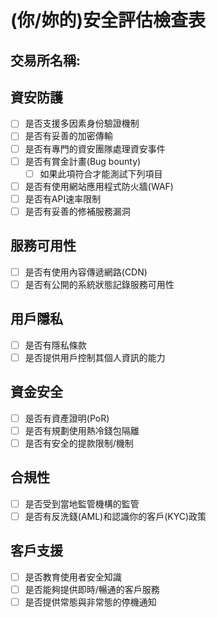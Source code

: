 # (你/妳的)安全評估檢查表

## 交易所名稱: 

## 資安防護

- [ ] 是否支援多因素身份驗證機制
- [ ] 是否有妥善的加密傳輸
- [ ] 是否有專門的資安團隊處理資安事件
- [ ] 是否有賞金計畫(Bug bounty)
    - [ ] 如果此項符合才能測試下列項目
- [ ] 是否有使用網站應用程式防火牆(WAF)
- [ ] 是否有API速率限制
- [ ] 是否有妥善的修補服務漏洞

## 服務可用性

- [ ] 是否有使用內容傳遞網路(CDN)
- [ ] 是否有公開的系統狀態記錄服務可用性

## 用戶隱私

- [ ] 是否有隱私條款
- [ ] 是否提供用戶控制其個人資訊的能力

## 資金安全

- [ ] 是否有資產證明(PoR)
- [ ] 是否有規劃使用熱冷錢包隔離
- [ ] 是否有安全的提款限制/機制

## 合規性

- [ ] 是否受到當地監管機構的監管
- [ ] 是否有反洗錢(AML)和認識你的客戶(KYC)政策

## 客戶支援

- [ ] 是否教育使用者安全知識
- [ ] 是否能夠提供即時/暢通的客戶服務
- [ ] 是否提供常態與非常態的停機通知